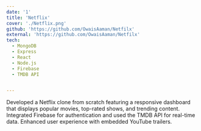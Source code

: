 ```yaml
---
date: '1'
title: 'Netflix'
cover: './Netflix.png'
github: 'https://github.com/OwaisAaman/Netfilx'
external: 'https://github.com/OwaisAaman/Netfilx'
tech:
  - MongoDB
  - Express
  - React
  - Node.js
  - Firebase
  - TMDB API


---
```


Developed a Netflix clone from scratch featuring a responsive dashboard that displays popular movies, top-rated shows, and trending content. Integrated Firebase for authentication and used the TMDB API for real-time data. Enhanced user experience with embedded YouTube trailers.
